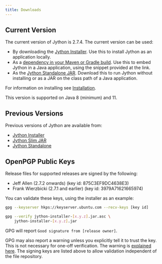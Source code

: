 ```yaml
---
title: Downloads
---
```


## Current Version
The current version of Jython is 2.7.4.
The current version can be used:
- By downloading the [Jython Installer](https://central.sonatype.com/artifact/org.python/jython-installer).
  Use this to install Jython as an application locally.
- As a [dependency in your Maven or Gradle build](https://central.sonatype.com/artifact/org.python/jython-slim).
  Use this to embed Jython in a Java application, using the snippet provided at the link.
- As the [Jython Standalone JAR](https://central.sonatype.com/artifact/org.python/jython-standalone).
  Download this to run Jython without installing or as a JAR on the class path of a Java application.

For information on installing see [Installation](installation).

This version is supported on Java 8 (minimum) and 11.



## Previous Versions
Previous versions of Jython are available from:
- [Jython Installer](https://central.sonatype.com/artifact/org.python/jython-installer/versions)
- [Jython Slim JAR](https://central.sonatype.com/artifact/org.python/jython-slim/versions)
- [Jython Standalone](https://central.sonatype.com/artifact/org.python/jython-standalone/versions)


## OpenPGP Public Keys

Release files for supported releases are signed by the following:
- Jeff Allen (2.7.2 onwards) (key id: 875C3EF9DC4638E3)
- Frank Wierzbicki (2.7.1 and earlier) (key id: 3979A71621665974) 

You can validate these keys, using the installer as an example:

```bash
gpg --keyserver hkps://keyserver.ubuntu.com --recv-keys [key id]

gpg --verify jython-installer-[x.y.z].jar.asc \
    jython-installer-[x.y.z].jar
```

GPG will report `Good signature from [release owner]`.

GPG may also report a warning unless you explicitly tell it to trust the key.
This is not necessary for one-off verification.
The warning is
[explained here](https://security.stackexchange.com/questions/147447/gpg-why-is-my-trusted-key-not-certified-with-a-trusted-signature).
The signing keys are listed above to allow validation independent of the file repository.


